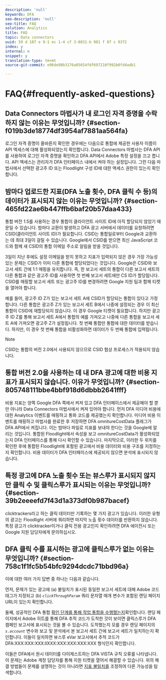 ```yaml
---
description: 'null'
keywords: DFA
seo-description: 'null'
seo-title: FAQ
solution: Analytics
title: FAQ
topic: Data connectors
uuid: 59 d 187 e 9-1 ec 1-4 cf 3-8831-b 981 f 87 c 9372
index: y
internal: n
snippet: y
translation-type: tm+mt
source-git-commit: e96de98b3176a05654fdf697210f992b0fd4adb1

---
```



# FAQ{#frequently-asked-questions}

## Data Connectors 마법사가 내 로그인 자격 증명을 수락하지 않는 이유는 무엇입니까? {#section-f019b3de18774df3954af7881aa564fa}

로그인 자격 증명이 올바른지 확인한 경우에는 다음으로 통합에 제공한 사용자 이름이 API 액세스에 대해 활성화되었는지 확인합니다. Data Connectors 마법사는 DFA API를 사용하여 로그인 자격 증명을 확인하고 DFA API에서 Adobe 특정 설정을 끄고 켭니다. API 액세스는 관리자가 DFA 인터페이스 내에서 켜야 하는 설정입니다. 그런 다음 마법사에서 선택한 광고주 ID 또는 Floodlight 구성 ID에 대한 액세스 권한이 있는지 확인합니다.

## 밤마다 업로드한 지표(DFA 노출 횟수, DFA 클릭 수 등)의 데이터가 표시되지 않는 이유는 무엇입니까? {#section-465fd22ae6b447ffb6baf20b57daa433}

통합 버전 1.5를 사용하는 경우 통합이 클라이언트 사이트 ID에 아직 할당되지 않았기 때문일 수 있습니다. 밤마다 교환이 발생하고 DFA 광고 서버에서 데이터를 요청하려면 CSID(클라이언트 사이트 ID)가 필요합니다. CSID는 통합일로부터 Google과 교환하는 데 최대 3일이 걸릴 수 있습니다. Google에서 CSID를 받으면 최신 JavaScript 코드와 함께 새 CSID의 통합 이메일 주소로 알림을 받을 것입니다.

3일이 지난 후에도 설정 이메일을 받지 못하고 지표가 입력되지 않은 경우 가장 가능성 있는 문제는 CSID가 이미 다른 통합에 할당되었다는 것입니다. Google은 CSID와 보고서 세트 간에 1:1 매핑을 유지합니다. 즉, 한 보고서 세트의 통합이 다른 보고서 세트의 다른 통합과 같은 광고주 ID를 사용하면 첫 번째 보고서 세트에만 CS ID가 할당됩니다. CSID를 매핑할 보고서 세트 또는 광고주 ID를 변경하려면 Google 지원 팀과 함께 티켓을 열어야 합니다.

예를 들어, 광고주 ID Z가 있는 보고서 세트 A에 CSID가 할당되는 통합이 있다고 가정합니다. 다른 통합은 광고주 Z가 있는 보고서 세트 B에서 나중에 설정되는 경우 이 최신 통합이 CSID에 재할당되지 않습니다. 이 경우 Google 티켓이 필요합니다. 하지만 광고주 ID Z를 통해 보고서 세트 A에서 통합의 예를 가져오고 나중에 다른 통합을 보고서 세트 A에 가져오면 광고주 Z가 설정됩니다. 첫 번째 통합만 통합에 대한 데이터를 받습니다. 하지만, 이 경우 첫 번째 통합을 비활성화하면 데이터가 두 번째 통합에 입력됩니다.

>[!NOTE]
>
>CSID는 통합의 버전 2.0에서 사용되지 않으므로 CSID 협상 프로세스가 적용되지 않습니다.

## 통합 버전 2.0을 사용하는 데 내 DFA 광고에 대한 비용 지표가 표시되지 않습니다. 이유가 무엇입니까? {#section-805748111bbe4bbf918d6dbbb2641fff}

비용 지표는 양쪽 Google DFA 쪽에서 켜져 있고 DFA 인터페이스에서 제공해야 할 뿐만 아니라 Data Connectors 마법사에서 켜져 있어야 합니다. 먼저 DFA 미디어 비용에 대한 Analytics 이벤트를 매핑하고 통화 코드를 제공했는지 확인합니다. 미디어 비용 이벤트를 매핑하고 마법사를 완료한 후 저장하면 DFA omnitureCostData 플래그가 DFA API에서 켜집니다. 이는 밤마다 파일로 지표를 보내야 한다는 것을 Google에 알리는 것입니다. 통합된 Floodlight에서 속성을 보고 omnitureCostData가 활성화되었는지 DFA 인터페이스를 통해 다시 확인할 수 있습니다. 마지막으로, 이러한 두 위치를 확인한 후에 통합된 Floodlight에 포함된 광고에서 비용 데이터와 비용 구조를 지정하는지 확인합니다. 비용 데이터가 DFA 인터페이스에 제공되지 않으면 분석에 표시되지 않습니다.

## 특정 광고에 DFA 노출 횟수 또는 뷰스루가 표시되지 않지만 클릭 수 및 클릭스루가 표시되는 이유는 무엇입니까? {#section-39b2eeeefd7f43d1a373df0b987bacef}

clicktrackers라고 하는 클릭 데이터만 기록하는 몇 가지 광고가 있습니다. 이러한 유형의 광고는 Floodlight 서버에 쿼리하면 마지막 노출 횟수 데이터를 반환하지 않습니다. 특정 광고가 clicktracker이거나 클릭 전용 광고인지 확인하려면 DFA 에이전시 또는 Google 지원 담당자에게 문의하십시오.

## DFA 클릭 수를 표시하는 광고에 클릭스루가 없는 이유는 무엇입니까? {#section-758c1f1fc5b54bfc9294dcdc71bbd96a}

이에 대한 여러 가지 답변 중 하나는 다음과 같습니다.

먼저, 문제가 있는 광고에 (a) 불일치가 표시된 동일한 보고서 세트에 대해 Adobe 코드 태그가 지정되고 (b) *`clickThroughParam`* 쿼리 문자열 매개 변수가 포함된 랜딩 페이지 URL이 있는지 확인합니다.

둘째, 성공적인 DFA 통합 [확인 단계를 통해 작업 통합을 수행했는지](../dfa-data-connector-analytics/dfa-integration/dfa-confirm-integration.md#concept-c1c869d2a6fa46b09fe41fc286e407c6)확인합니다. 랜딩 페이지에서 Adobe 히트를 통해 DFA 추적 코드가 도착한 것이 보이면 클릭스루가 DFA 캠페인 보고서에 표시되는 것을 볼 수 있습니다. 도착했는지 모를 경우 랜딩 페이지의 *`s.account`* 변수와 보고 및 분석에서 본 보고서 세트 간에 보고서 세트가 일치하는지 확인합니다. 이들이 일치하면 뷰스루 eVar 보고서에서 추적 코드가 DFA:XXX:XXX:XXX:llXXX:XXX:XXX:XXX:XXX 형식인지 확인합니다.

이들은 DFA에서 원시 데이터를 다이제스트하는 DFA VISTA 규칙 오류를 나타냅니다. 이 문제는 Adobe 계정 담당자를 통해 지원 티켓을 열어서 해결할 수 있습니다.
위의 해결 방법들이 문제를 설명하는 것이 아니라면 [지표 불일치를](../dfa-data-connector-analytics/dfa-reconciling-metric-discrepancies/dfa-reconciling-metric-discrepancies.md#concept-8c31ebe761ca4b3fab1e3a18ef5d098f) 조정하여 다른 가능성을 탐색합니다.